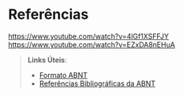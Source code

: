 # Referências

https://www.youtube.com/watch?v=4lGf1XSFFJY<br>
https://www.youtube.com/watch?v=EZxDA8nEHuA

> **Links Úteis**:
> - [Formato ABNT](https://www.normastecnicas.com/abnt/trabalhos-academicos/referencias/)
> - [Referências Bibliográficas da ABNT](https://comunidade.rockcontent.com/referencia-bibliografica-abnt/)
